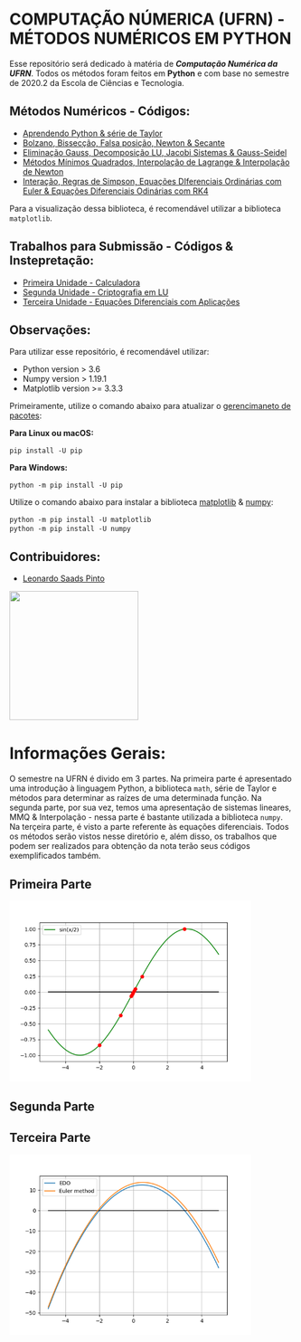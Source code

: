 # COMPUTAÇÃO NÚMERICA (UFRN) - MÉTODOS NUMÉRICOS EM PYTHON 
Esse repositório será dedicado à matéria de ***Computação Numérica da UFRN***. Todos os métodos foram feitos em **Python** e com base no semestre de 2020.2 da Escola de Ciências e Tecnologia.

## Métodos Numéricos - Códigos:
* [Aprendendo Python & série de Taylor]()
* [Bolzano, Bissecção, Falsa posição, Newton & Secante]()
* [Eliminação Gauss, Decomposição LU, Jacobi Sistemas & Gauss-Seidel]()
* [Métodos Mínimos Quadrados, Interpolação de Lagrange & Interpolação de Newton]()
* [Interação, Regras de Simpson, Equações DIferenciais Ordinárias com Euler & Equações Diferenciais Odinárias com RK4]()

Para a visualização dessa biblioteca, é recomendável utilizar a biblioteca ```matplotlib```.

## Trabalhos para Submissão - Códigos & Instepretação:
* [Primeira Unidade - Calculadora]()
* [Segunda Unidade - Criptografia em LU]()
* [Terceira Unidade - Equações Diferenciais com Aplicações]()

## Observações:
Para utilizar esse repositório, é recomendável utilizar:
* Python version > 3.6
* Numpy version > 1.19.1
* Matplotlib version >= 3.3.3

Primeiramente, utilize o comando abaixo para atualizar o [gerencimaneto de pacotes](https://pip.pypa.io/en/stable/installing/):

**Para Linux ou macOS:**
```
pip install -U pip
```
**Para Windows:**
```
python -m pip install -U pip
```

Utilize o comando abaixo para instalar a biblioteca [matplotlib](https://matplotlib.org/users/installing.html) & [numpy](https://numpy.org/install/):
```
python -m pip install -U matplotlib
python -m pip install -U numpy
```

## Contribuidores:
* [Leonardo Saads Pinto](https://github.com/leonardoSaaads)

<img style="-webkit-user-select: none;margin: auto;cursor: zoom-in;" src="https://user-images.githubusercontent.com/69808278/100530830-dd911500-31d5-11eb-9e87-8dcd51f92082.png" width="228" height="228">

# Informações Gerais:
O semestre na UFRN é divido em 3 partes. Na primeira parte é apresentado uma introdução à linguagem Python, a biblioteca ```math```, série de Taylor e métodos para determinar as raízes de uma determinada função. Na segunda parte, por sua vez, temos uma apresentação de sistemas lineares, MMQ & Interpolação - nessa parte é bastante utilizada a biblioteca ```numpy```. Na terçeira parte, é visto a parte referente às equações diferenciais.
Todos os métodos serão vistos nesse diretório e, além disso, os trabalhos que podem ser realizados para obtenção da nota terão seus códigos exemplificados também.

## Primeira Parte
<img style="-webkit-user-select: none;margin: auto;cursor: zoom-in;" src="https://raw.githubusercontent.com/leonardoSaaads/ECT_CN/main/imagens/bissec%C3%A7%C3%A3o.png" width="428" height="319">

## Segunda Parte

## Terceira Parte
<img style="-webkit-user-select: none;margin: auto;cursor: zoom-in;" src="https://raw.githubusercontent.com/leonardoSaaads/ECT_CN/main/imagens/euler_method.png" width="428" height="319">
